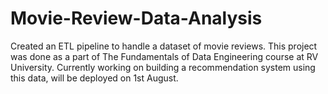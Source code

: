 # Movie-Review-Data-Analysis
Created an ETL pipeline to handle a dataset of movie reviews. This project was done as a part of The Fundamentals of Data Engineering course at RV University.
Currently working on building a recommendation system using this data, will be deployed on 1st August.


